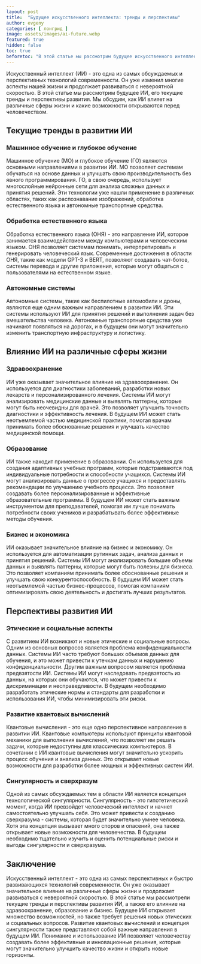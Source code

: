 ```yaml
---
layout: post
title:  "Будущее искусственного интеллекта: тренды и перспективы"
author: evgeny
categories: [ лонгрид ]
image: assets/images/ai-future.webp
featured: true
hidden: false
toc: true
beforetoc: "В этой статье мы рассмотрим будущее искусственного интеллекта, его текущие тренды и перспективы развития. Мы обсудим, как ИИ влияет на различные сферы жизни и какие возможности открываются перед человечеством."
---
```


Искусственный интеллект (ИИ) - это одна из самых обсуждаемых и перспективных технологий современности. Он уже изменил многие аспекты нашей жизни и продолжает развиваться с невероятной скоростью. В этой статье мы рассмотрим будущее ИИ, его текущие тренды и перспективы развития. Мы обсудим, как ИИ влияет на различные сферы жизни и какие возможности открываются перед человечеством.

## Текущие тренды в развитии ИИ

### Машинное обучение и глубокое обучение

Машинное обучение (МО) и глубокое обучение (ГО) являются основными направлениями в развитии ИИ. МО позволяет системам обучаться на основе данных и улучшать свою производительность без явного программирования. ГО, в свою очередь, использует многослойные нейронные сети для анализа сложных данных и принятия решений. Эти технологии уже нашли применение в различных областях, таких как распознавание изображений, обработка естественного языка и автономные транспортные средства.

### Обработка естественного языка

Обработка естественного языка (ОНЯ) - это направление ИИ, которое занимается взаимодействием между компьютерами и человеческим языком. ОНЯ позволяет системам понимать, интерпретировать и генерировать человеческий язык. Современные достижения в области ОНЯ, такие как модели GPT-3 и BERT, позволяют создавать чат-ботов, системы перевода и другие приложения, которые могут общаться с пользователями на естественном языке.

### Автономные системы

Автономные системы, такие как беспилотные автомобили и дроны, являются еще одним важным направлением в развитии ИИ. Эти системы используют ИИ для принятия решений и выполнения задач без вмешательства человека. Автономные транспортные средства уже начинают появляться на дорогах, и в будущем они могут значительно изменить транспортную инфраструктуру и логистику.

## Влияние ИИ на различные сферы жизни

### Здравоохранение

ИИ уже оказывает значительное влияние на здравоохранение. Он используется для диагностики заболеваний, разработки новых лекарств и персонализированного лечения. Системы ИИ могут анализировать медицинские данные и выявлять паттерны, которые могут быть неочевидны для врачей. Это позволяет улучшить точность диагностики и эффективность лечения. В будущем ИИ может стать неотъемлемой частью медицинской практики, помогая врачам принимать более обоснованные решения и улучшать качество медицинской помощи.

### Образование

ИИ также находит применение в образовании. Он используется для создания адаптивных учебных программ, которые подстраиваются под индивидуальные потребности и способности учащихся. Системы ИИ могут анализировать данные о прогрессе учащихся и предоставлять рекомендации по улучшению учебного процесса. Это позволяет создавать более персонализированные и эффективные образовательные программы. В будущем ИИ может стать важным инструментом для преподавателей, помогая им лучше понимать потребности своих учеников и разрабатывать более эффективные методы обучения.

### Бизнес и экономика

ИИ оказывает значительное влияние на бизнес и экономику. Он используется для автоматизации рутинных задач, анализа данных и принятия решений. Системы ИИ могут анализировать большие объемы данных и выявлять паттерны, которые могут быть полезны для бизнеса. Это позволяет компаниям принимать более обоснованные решения и улучшать свою конкурентоспособность. В будущем ИИ может стать неотъемлемой частью бизнес-процессов, помогая компаниям оптимизировать свою деятельность и достигать лучших результатов.

## Перспективы развития ИИ

### Этические и социальные аспекты

С развитием ИИ возникают и новые этические и социальные вопросы. Одним из основных вопросов является проблема конфиденциальности данных. Системы ИИ часто требуют больших объемов данных для обучения, и это может привести к утечкам данных и нарушению конфиденциальности. Другим важным вопросом является проблема предвзятости ИИ. Системы ИИ могут наследовать предвзятость из данных, на которых они обучаются, что может привести к дискриминации и несправедливости. В будущем необходимо разработать этические нормы и стандарты для разработки и использования ИИ, чтобы минимизировать эти риски.

### Развитие квантовых вычислений

Квантовые вычисления - это еще одно перспективное направление в развитии ИИ. Квантовые компьютеры используют принципы квантовой механики для выполнения вычислений, что позволяет им решать задачи, которые недоступны для классических компьютеров. В сочетании с ИИ квантовые вычисления могут значительно ускорить процесс обучения и анализа данных. Это открывает новые возможности для разработки более мощных и эффективных систем ИИ.

### Сингулярность и сверхразум

Одной из самых обсуждаемых тем в области ИИ является концепция технологической сингулярности. Сингулярность - это гипотетический момент, когда ИИ превзойдет человеческий интеллект и начнет самостоятельно улучшать себя. Это может привести к созданию сверхразума - системы, которая будет значительно умнее человека. Хотя эта концепция вызывает много споров и опасений, она также открывает новые возможности для человечества. В будущем необходимо тщательно изучить и оценить потенциальные риски и выгоды сингулярности и сверхразума.

## Заключение

Искусственный интеллект - это одна из самых перспективных и быстро развивающихся технологий современности. Он уже оказывает значительное влияние на различные сферы жизни и продолжает развиваться с невероятной скоростью. В этой статье мы рассмотрели текущие тренды и перспективы развития ИИ, а также его влияние на здравоохранение, образование и бизнес. Будущее ИИ открывает множество возможностей, но также требует решения новых этических и социальных вопросов. Развитие квантовых вычислений и концепция сингулярности также представляют собой важные направления в будущем ИИ. Понимание и использование ИИ позволяет человечеству создавать более эффективные и инновационные решения, которые могут значительно улучшить качество жизни и открыть новые горизонты.